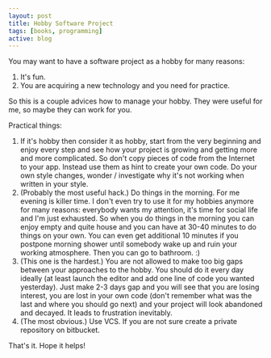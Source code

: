 ```yaml
---
layout: post
title: Hobby Software Project
tags: [books, programming]
active: blog
---
```


You may want to have a software project as a hobby for many reasons:

1. It's fun.
2. You are acquiring a new technology and you need for practice.

So this is a couple advices how to manage your hobby. They were useful for me, so maybe they can work for you.

Practical things:

1. If it's hobby then consider it as hobby, start from the very beginning and enjoy every step and see how your project is growing and getting more and more complicated.
So don't copy pieces of code from the Internet to your app. Instead use them as hint to create your own code. Do your own style changes, wonder / investigate why it's not working when written in your style.
2. (Probably the most useful hack.) Do things in the morning. For me evening is killer time. I don't even try to use it for my hobbies anymore for many reasons: everybody wants my attention, it's time for social life and I'm just exhausted. So when you do things in the morning you can enjoy empty and quite house and you can have at 30-40 minutes to do things on your own. You can even get additional 10 minutes if you postpone morning shower until somebody wake up and ruin your working atmosphere. Then you can go to bathroom. :)
3. (This one is the hardest.) You are not allowed to make too big gaps between your approaches to the hobby. You should do it every day ideally (at least launch the editor and add one line of code you wanted yesterday). Just make 2-3 days gap and you will see that you are losing interest, you are lost in your own code (don't remember what was the last and where you should go next) and your project will look abandoned and decayed. It leads to frustration inevitably.
4. (The most obvious.) Use VCS. If you are not sure create a private repository on bitbucket.

That's it. Hope it helps!
